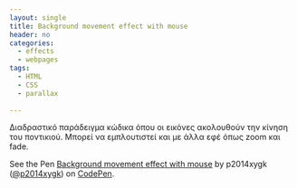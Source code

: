 ```yaml
---
layout: single
title: Background movement effect with mouse
header: no
categories:
  - effects
  - webpages
tags:
  - HTML
  - CSS
  - parallax
  
---
```


Διαδραστικό παράδειγμα κώδικα όπου οι εικόνες ακολουθούν την κίνηση του ποντικιού. Μπορεί να εμπλουτιστεί και με άλλα εφέ όπως zoom και fade.

<p data-height="350" data-theme-id="17517" data-slug-hash="mdeaJpp" data-default-tab="result" data-user="p2014xygk" class='codepen'>See the Pen <a href='https://codepen.io/p2014xygk/pen/mdeaJpp'>Background movement effect with mouse</a> by p2014xygk (<a href='https://codepen.io/p2014xygk/'>@p2014xygk</a>) on <a href='http://codepen.io'>CodePen</a>.</p>
<script async src="//assets.codepen.io/assets/embed/ei.js"></script>
